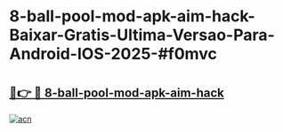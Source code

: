 # 8-ball-pool-mod-apk-aim-hack-Baixar-Gratis-Ultima-Versao-Para-Android-IOS-2025-#f0mvc

# <h2><a href="https://ainizakaria.my?title=8-ball-pool-mod-apk-aim-hack&ref=22M">🔗👉 🔴 8-ball-pool-mod-apk-aim-hack</a></h2>

[![acn](https://github.com/user-attachments/assets/0f9c940e-d8b0-45ae-aac7-cd30a18b3e1c)](https://ainizakaria.my?title=8-ball-pool-mod-apk-aim-hack&ref=22M)

